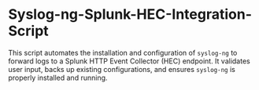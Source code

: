 # Syslog-ng-Splunk-HEC-Integration-Script
This script automates the installation and configuration of `syslog-ng` to forward logs to a Splunk HTTP Event Collector (HEC) endpoint. It validates user input, backs up existing configurations, and ensures `syslog-ng` is properly installed and running.
